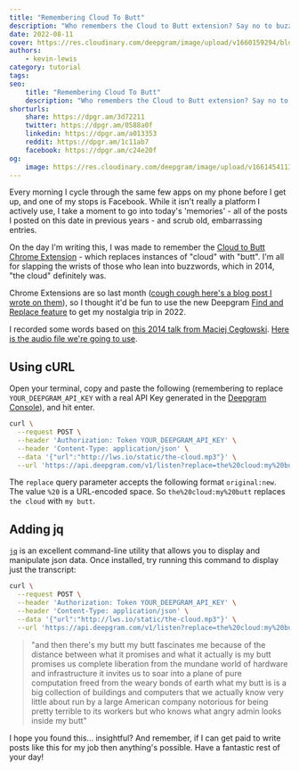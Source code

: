 ```yaml
---
title: "Remembering Cloud To Butt"
description: "Who remembers the Cloud to Butt extension? Say no to buzzwords and use Deepgram's Find and Replace feature to make transcripts way more fun to read."
date: 2022-08-11
cover: https://res.cloudinary.com/deepgram/image/upload/v1660159294/blog/2022/08/cloud-to-butt/ctb.jpg
authors:
    - kevin-lewis
category: tutorial
tags:
seo:
    title: "Remembering Cloud To Butt"
    description: "Who remembers the Cloud to Butt extension? Say no to buzzwords and use Deepgram's Find and Replace feature to make transcripts way more fun to read."
shorturls:
    share: https://dpgr.am/3d72211
    twitter: https://dpgr.am/0588a0f
    linkedin: https://dpgr.am/a013353
    reddit: https://dpgr.am/1c11ab7
    facebook: https://dpgr.am/c24e20f
og:
    image: https://res.cloudinary.com/deepgram/image/upload/v1661454113/blog/cloud-to-butt/ograph.png
---
```


Every morning I cycle through the same few apps on my phone before I get up, and one of my stops is Facebook. While it isn't really a platform I actively use, I take a moment to go into today's 'memories' - all of the posts I posted on this date in previous years - and scrub old, embarrassing entries.

On the day I'm writing this, I was made to remember the [Cloud to Butt Chrome Extension](https://www.gizmodo.com.au/2014/08/a-chrome-extension-that-replaces-cloud-with-butts-wins-everything/) - which replaces instances of "cloud" with "butt". I'm all for slapping the wrists of those who lean into buzzwords, which in 2014, "the cloud" definitely was.

Chrome Extensions are so last month ([cough cough here's a blog post I wrote on them](https://developers.deepgram.com/blog/2022/07/transcribing-browser-tab-audio-chrome-extensions/)), so I thought it'd be fun to use the new Deepgram [Find and Replace feature](https://developers.deepgram.com/documentation/features/replace/) to get my nostalgia trip in 2022.

I recorded some words based on [this 2014 talk from Maciej Cegłowski](https://idlewords.com/talks/internet_with_a_human_face.htm). [Here is the audio file we're going to use](http://lws.io/static/the-cloud.mp3).

## Using cURL

Open your terminal, copy and paste the following (remembering to replace `YOUR_DEEPGRAM_API_KEY` with a real API Key generated in the [Deepgram Console](https://console.deepgram.com/signup?jump=keys)), and hit enter.

```bash
curl \
  --request POST \
  --header 'Authorization: Token YOUR_DEEPGRAM_API_KEY' \
  --header 'Content-Type: application/json' \
  --data '{"url":"http://lws.io/static/the-cloud.mp3"}' \
  --url 'https://api.deepgram.com/v1/listen?replace=the%20cloud:my%20butt'
```

The `replace` query parameter accepts the following format `original:new`. The value `%20` is a URL-encoded space. So `the%20cloud:my%20butt` replaces `the cloud` with `my butt`.

## Adding jq

[`jq`](https://stedolan.github.io/jq/) is an excellent command-line utility that allows you to display and manipulate json data. Once installed, try running this command to display just the transcript:

```bash
curl \
  --request POST \
  --header 'Authorization: Token YOUR_DEEPGRAM_API_KEY' \
  --header 'Content-Type: application/json' \
  --data '{"url":"http://lws.io/static/the-cloud.mp3"}' \
  --url 'https://api.deepgram.com/v1/listen?replace=the%20cloud:my%20butt' | jq '.results.channels[0].alternatives[0].transcript'
```

> "and then there's my butt my butt fascinates me because of the distance between what it promises and what it actually is my butt promises us complete liberation from the mundane world of hardware and infrastructure it invites us to soar into a plane of pure computation freed from the weary bonds of earth what my butt is is a big collection of buildings and computers that we actually know very little about run by a large American company notorious for being pretty terrible to its workers but who knows what angry admin looks inside my butt"

I hope you found this... insightful? And remember, if I can get paid to write posts like this for my job then anything's possible. Have a fantastic rest of your day!

        